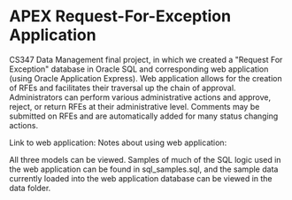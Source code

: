 
# APEX Request-For-Exception Application
CS347 Data Management final project, in which we created a "Request For Exception" database in Oracle SQL and corresponding web application (using Oracle Application Express). Web application allows for the creation of RFEs and facilitates their traversal up the chain of approval. Administrators can perform various administrative actions and approve, reject, or return RFEs at their administrative level. Comments may be submitted on RFEs and are automatically added for many status changing actions. 

Link to web application: 
Notes about using web application:

All three models can be viewed. Samples of much of the SQL logic used in the web application can be found in sql_samples.sql, and the sample data currently loaded into the web application database can be viewed in the data folder.

